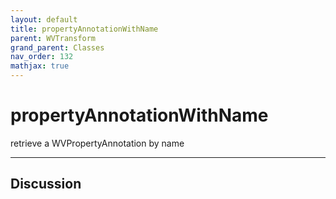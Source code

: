 ```yaml
---
layout: default
title: propertyAnnotationWithName
parent: WVTransform
grand_parent: Classes
nav_order: 132
mathjax: true
---
```


#  propertyAnnotationWithName

retrieve a WVPropertyAnnotation by name


---

## Discussion

  
